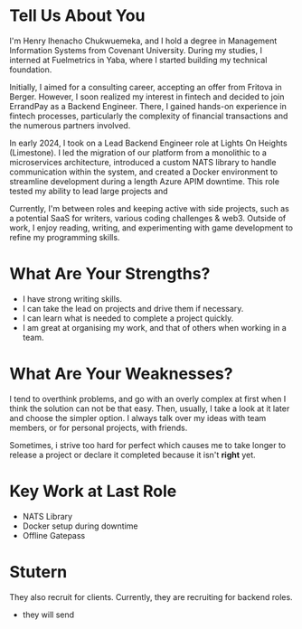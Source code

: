 # Tell Us About You
I'm Henry Ihenacho Chukwuemeka, and I hold a degree in Management Information Systems from Covenant University. During my studies, I interned at Fuelmetrics in Yaba, where I started building my technical foundation.

Initially, I aimed for a consulting career, accepting an offer from Fritova in Berger. However, I soon realized my interest in fintech and decided to join ErrandPay as a Backend Engineer. There, I gained hands-on experience in fintech processes, particularly the complexity of financial transactions and the numerous partners involved.

In early 2024, I took on a Lead Backend Engineer role at Lights On Heights (Limestone). I led the migration of our platform from a monolithic to a microservices architecture, introduced a custom NATS library to handle communication within the system, and created a Docker environment to streamline development during a length Azure APIM downtime. This role tested my ability to lead large projects and 

Currently, I'm between roles and keeping active with side projects, such as a potential SaaS for writers, various coding challenges & web3. Outside of work, I enjoy reading, writing, and experimenting with game development to refine my programming skills.
# What Are Your Strengths?
- I have strong writing skills.
- I can take the lead on projects and drive them if necessary.
- I can learn what is needed to complete a project quickly.
- I am great at organising my work, and that of others when working in a team.
# What Are Your Weaknesses?
I tend to overthink problems, and go with an overly complex at first when I think the solution can not be that easy. Then, usually, I take a look at it later and choose the simpler option. I always talk over my ideas with team members, or for personal projects, with friends.

Sometimes, i strive too hard for perfect which causes me to take longer to release a project or declare it completed because it isn't **right** yet.
# Key Work at Last Role
- NATS Library
- Docker setup during downtime
- Offline Gatepass
# Stutern 
They also recruit for clients. Currently, they are recruiting for backend roles.
- they will send 
